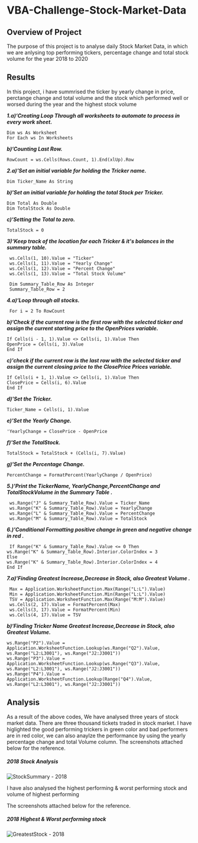 # VBA-Challenge-Stock-Market-Data

## Overview of Project

The purpose of this project is to analyse daily Stock Market Data, in which we are anlysing top performing tickers, percentage change and total stock volume for the year 2018 to 2020
 
## Results

In this project, i have summrised the ticker by yearly change in price, perctange change and total volume and the stock which performed well or worsed during the year and the highest stock volume


***1.a)‘Creating Loop Through all worksheets to automate to process in every work sheet.***
```
Dim ws As Worksheet
For Each ws In Worksheets
```
***b)‘Counting Last Row.***
```
RowCount = ws.Cells(Rows.Count, 1).End(xlUp).Row
```
  

***2.a)'Set an initial variable for holding the Tricker name.***
```
Dim Ticker_Name As String
 ```
  ***b)'Set an initial variable for holding the total Stock per Tricker.***
   ```
Dim Total As Double
Dim TotalStock As Double
 ```

***c)‘Setting the Total to zero.***
 ```
TotalStock = 0
 ```

***3)‘Keep track of the location for each Tricker & it's balances in the summary table.***
 ```
  ws.Cells(1, 10).Value = "Ticker"
  ws.Cells(1, 11).Value = "Yearly Change"
  ws.Cells(1, 12).Value = "Percent Change"
  ws.Cells(1, 13).Value = "Total Stock Volume"
      
  Dim Summary_Table_Row As Integer
  Summary_Table_Row = 2
 
 ```

 ***4.a)‘Loop through all stocks.***
 ```
  For i = 2 To RowCount
 
 ```
 ***b)‘Check if the current row is the first row with the selected ticker and assign the current starting price to the OpenPrices variable.***
 ```
If Cells(i - 1, 1).Value <> Cells(i, 1).Value Then
OpenPrice = Cells(i, 3).Value
End If
```
***c)'check if the current row is the last row with the selected ticker and assign the current closing price to the ClosePrice Prices variable.***
```
If Cells(i + 1, 1).Value <> Cells(i, 1).Value Then
ClosePrice = Cells(i, 6).Value
End If
 ```
 ***d)'Set the Tricker.***
 ```
Ticker_Name = Cells(i, 1).Value
```
 ***e)'Set the  Yearly Change.***
 ```
 'YearlyChange = ClosePrice - OpenPrice
```
 ***f)'Set the  TotalStock.***
 ```
 TotalStock = TotalStock + (Cells(i, 7).Value)
```
 ***g)'Set the  Percentage Change.***
 ```
 PercentChange = FormatPercent(YearlyChange / OpenPrice)
```

***5.)'Print the TickerName, YearlyChange,PercentChange and TotalStockVolume in the Summary Table .***
```
 ws.Range("J" & Summary_Table_Row).Value = Ticker_Name
 ws.Range("K" & Summary_Table_Row).Value = YearlyChange
 ws.Range("L" & Summary_Table_Row).Value = PercentChange
 ws.Range("M" & Summary_Table_Row).Value = TotalStock
 ```

***6.)'Conditional Formatting positive change in green and negative change in red .***
```
 If Range("K" & Summary_Table_Row).Value <= 0 Then
ws.Range("K" & Summary_Table_Row).Interior.ColorIndex = 3
Else
ws.Range("K" & Summary_Table_Row).Interior.ColorIndex = 4
End If
```

***7.a)'Finding Greatest Increase,Decrease in Stock, also Greatest Volume .***
```
 Max = Application.WorksheetFunction.Max(Range("L:L").Value)
 Min = Application.WorksheetFunction.Min(Range("L:L").Value)
 TSV = Application.WorksheetFunction.Max(Range("M:M").Value)
 ws.Cells(2, 17).Value = FormatPercent(Max)
 ws.Cells(3, 17).Value = FormatPercent(Min)
 ws.Cells(4, 17).Value = TSV
```
 ***b)‘Finding Tricker Name Greatest Increase,Decrease in Stock, also Greatest Volume.***
 ```
ws.Range("P2").Value = Application.WorksheetFunction.Lookup(ws.Range("Q2").Value, ws.Range("L2:L3001"), ws.Range("J2:J3001"))
ws.Range("P3").Value = Application.WorksheetFunction.Lookup(ws.Range("Q3").Value, ws.Range("L2:L3001"), ws.Range("J2:J3001"))
ws.Range("P4").Value = Application.WorksheetFunction.Lookup(Range("Q4").Value, ws.Range("L2:L3001"), ws.Range("J2:J3001"))
```


## Analysis

As a result of the above codes, We have analysed three years of stock market data. There are three thousand tickets traded in stock market. I have higlighted the good performing trickers in green color and bad performers are in red color, we can also anaylze the performance by using the yearly percentage change and total Volume column. The screenshots attached below for the reference.



##### 2018 Stock Analysis 


![StockSummary - 2018](https://user-images.githubusercontent.com/24644072/200460951-9bd93faa-863b-4c90-b877-c53e3a01a6a5.PNG)


I have also analysed the highest performing & worst performing stock and volume of highest performing

The screenshots attached below for the reference.


##### 2018 Highest & Worst performing stock


![GreatestStock - 2018](https://user-images.githubusercontent.com/24644072/200460991-c42c0610-ebd1-4d8b-9fc1-385944fbc930.PNG)


